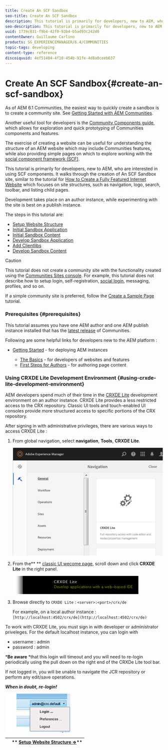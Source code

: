 ```yaml
---
title: Create An SCF Sandbox
seo-title: Create An SCF Sandbox
description: This tutorial is primarily for developers, new to AEM, who are interested in using SCF components.  It walks through the creation of An SCF Sandbox site
seo-description: This tutorial is primarily for developers, new to AEM, who are interested in using SCF components.  It walks through the creation of An SCF Sandbox site
uuid: 1739c831-f9b4-42f0-93b4-b5ad93c242d0
contentOwner: Guillaume Carlino
products: SG_EXPERIENCEMANAGER/6.4/COMMUNITIES
topic-tags: developing
content-type: reference
discoiquuid: 4ef51404-4f10-454b-91fe-4d8a0ceeb637
---
```


# Create An SCF Sandbox{#create-an-scf-sandbox}

As of AEM 6.1 Communities, the easiest way to quickly create a sandbox is to create a community site. See [Getting Started with AEM Communities](../../communities/using/getting-started.md).

Another useful tool for developers is the [Community Components guide](../../communities/using/components-guide.md), which allows for exploration and quick prototyping of Communities components and features.

The exercise of creating a website can be useful for understanding the structure of an AEM website which may include Communities features, while also providing simple pages on which to explore working with the [social component framework (SCF)](../../communities/using/scf.md).

This tutorial is primarily for developers, new to AEM, who are interested in using SCF components. It walks through the creation of An SCF Sandbox site, similar to the tutorial for [How to Create a Fully Featured Internet Website](../../sites/developing/using/website.md) which focuses on site structures, such as navigation, logo, search, toolbar, and listing child pages.

Development takes place on an author instance, while experimenting with the site is best on a publish instance.

The steps in this tutorial are:

* [Setup Website Structure](../../communities/using/setup-website.md)
* [Initial Sandbox Application](../../communities/using/initial-app.md)
* [Initial Sandbox Content](../../communities/using/initial-content.md)
* [Develop Sandbox Application](../../communities/using/develop-app.md)
* [Add Clientlibs](../../communities/using/add-clientlibs.md)
* [Develop Sandbox Content](../../communities/using/develop-content.md)

>[!CAUTION]
>
>This tutorial does not create a community site with the functionality created using the [Communities Sites console](../../communities/using/sites-console.md). For example, this tutorial does not describe how to setup login, self-registration, [social login](../../communities/using/social-login.md), messaging, profiles, and so on.
>
>If a simple community site is preferred, follow the [Create a Sample Page](../../communities/using/create-sample-page.md) tutorial.

### Prerequisites {#prerequisites}

This tutorial assumes you have one AEM author and one AEM publish instance installed that has the [latest release](../../communities/using/deploy-communities.md#latestreleases) of Communities.

Following are some helpful links for developers new to the AEM platform :

* [Getting Started](../../sites/deploying/using/deploy.md#gettingstarted) - for deploying AEM instances

    * [The Basics](../../sites/developing/using/the-basics.md) - for developers of websites and features
    * [First Steps for Authors](../../sites/authoring/using/first-steps.md) - for authoring page content

### Using CRXDE Lite Development Environment {#using-crxde-lite-development-environment}

AEM developers spend much of their time in the [CRXDE Lite](../../sites/developing/using/developing-with-crxde-lite.md) development environment on an author instance. CRXDE Lite provides a less restricted access to the CRX repository. Classic UI tools and touch-enabled UI consoles provide more structured access to specific portions of the CRX repository.

After signing in with administrative privileges, there are various ways to access CRXDE Lite :

1. From global navigation, select **navigation**, **Tools**, **CRXDE Lite**.

   ![](assets/chlimage_1-350.png)

1. From the** ** [classic UI wecome page](http://localhost:4502/welcome.html), scroll down and click **CRXDE Lite** in the right panel.

   ![](assets/chlimage_1-351.png)

1. Browse directly to `CRXDE Lite` : `<server>:<port>/crx/de`

   For example, on a local author instance : ` [http://localhost:4502/crx/de](http://localhost:4502/crx/de)`

To work with CRXDE Lite, you must sign in with developer or administrator priveleges. For the default localhost instance, you can login with

* username : admin
* password : admin

***Be aware** *that this login will timeout and you will need to re-login periodically using the pull down on the right end of the CRXDe Lite tool bar.

If not logged in, you will be unable to navigate the JCR repository or perform any edit/save operations.

***When in doubt, re-login!***

![](assets/chlimage_1-352.png) 

|   |** [Setup Website Structure ⇒](../../communities/using/setup-website.md)** |
|---|---|


